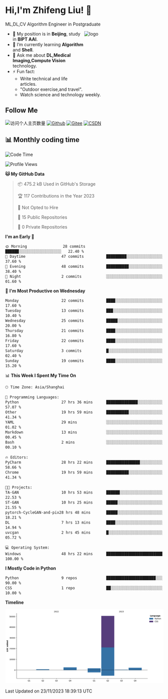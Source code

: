 <!--
**stonedada/stonedada** is a ✨ _special_ ✨ repository because its `README.md` (this file) appears on your GitHub profile.

Here are some ideas to get you started:

- 🔭 I’m currently working on ...
- 🌱 I’m currently learning ...
- 👯 I’m looking to collaborate on ...
- 🤔 I’m looking for help with ...
- 💬 Ask me about ...
- 📫 How to reach me: ...
- 😄 Pronouns: ...
- ⚡ Fun fact: ...
-->
# Hi,I'm Zhifeng Liu! 👋
ML,DL,CV Algorithm Engineer in Postgraduate

<img src="https://github-readme-stats-git-masterrstaa-rickstaa.vercel.app/api?username=stonedada&show_icons=true&count_private=true&theme=vue" alt="logo" height="160" align="right" width="50%" />

- 🔭 My position is in **Beijing**, study in **BIPT AAI**.
- 🌱 I’m currently learning **Algorithm** and **Shell**.
- 💬 Ask me about **DL,Medical Imaging,Compute Vision** technology.
- ⚡ Fun fact: 
  - Write technical and life articles.
  - "Outdoor exercise,and travel".
  - Watch science and technology weekly.

## Follow Me
![访问个人主页数量](https://komarev.com/ghpvc/?username=stonedada&color=green)
[![Github](https://img.shields.io/github/followers/stonedada?label=Github&style=social)](https://github.com/stonedada)
[![Gitee](https://img.shields.io/badge/-Gitee-EA4335?style=flat-square&logo=Gitee&logoColor=white)](https://gitee.com/liu-shitou)
[![CSDN](https://img.shields.io/badge/-CSDN-c14438?style=flat-square&logo=C&logoColor=white)](https://blog.csdn.net/weixin_43913261?type=blog)
<!--
## GitHub Infos

<img src="https://github-profile-trophy.vercel.app/?username=stonedada&theme=flat&column=7" alt="logo" height="160" align="center" style="margin: auto;" />
[![GitHub Streak](https://github-readme-streak-stats.herokuapp.com/?user=stonedada&theme=vue)](https://github.com/stonedada)

<a href="https://github.com/stonedada">
  <img src="https://github-readme-stats-git-masterrstaa-rickstaa.vercel.app/api/top-langs/?username=stonedada&layout=compact&theme=vue" />
</a>

[![Anser's wakatime stats](https://github-readme-stats.vercel.app/api/wakatime?username=stonedada&layout=compact&custom_title=Wakatime%20Stats%20(this%20week))](https://wakatime.com/@stonedada)
-->

## :bar_chart: Monthly coding time

<!--START_SECTION:waka-->
![Code Time](http://img.shields.io/badge/Code%20Time-657%20hrs%2029%20mins-blue)

![Profile Views](http://img.shields.io/badge/Profile%20Views-10-blue)

**🐱 My GitHub Data** 

> 📦 475.2 kB Used in GitHub's Storage 
 > 
> 🏆 117 Contributions in the Year 2023
 > 
> 🚫 Not Opted to Hire
 > 
> 📜 15 Public Repositories 
 > 
> 🔑 0 Private Repositories 
 > 
**I'm an Early 🐤** 

```text
🌞 Morning                28 commits          ██████░░░░░░░░░░░░░░░░░░░   22.40 % 
🌆 Daytime                47 commits          █████████░░░░░░░░░░░░░░░░   37.60 % 
🌃 Evening                48 commits          ██████████░░░░░░░░░░░░░░░   38.40 % 
🌙 Night                  2 commits           ░░░░░░░░░░░░░░░░░░░░░░░░░   01.60 % 
```
📅 **I'm Most Productive on Wednesday** 

```text
Monday                   22 commits          ████░░░░░░░░░░░░░░░░░░░░░   17.60 % 
Tuesday                  13 commits          ███░░░░░░░░░░░░░░░░░░░░░░   10.40 % 
Wednesday                25 commits          █████░░░░░░░░░░░░░░░░░░░░   20.00 % 
Thursday                 21 commits          ████░░░░░░░░░░░░░░░░░░░░░   16.80 % 
Friday                   22 commits          ████░░░░░░░░░░░░░░░░░░░░░   17.60 % 
Saturday                 3 commits           █░░░░░░░░░░░░░░░░░░░░░░░░   02.40 % 
Sunday                   19 commits          ████░░░░░░░░░░░░░░░░░░░░░   15.20 % 
```


📊 **This Week I Spent My Time On** 

```text
🕑︎ Time Zone: Asia/Shanghai

💬 Programming Languages: 
Python                   27 hrs 36 mins      ██████████████░░░░░░░░░░░   57.07 % 
Other                    19 hrs 59 mins      ██████████░░░░░░░░░░░░░░░   41.34 % 
YAML                     29 mins             ░░░░░░░░░░░░░░░░░░░░░░░░░   01.02 % 
Markdown                 13 mins             ░░░░░░░░░░░░░░░░░░░░░░░░░   00.45 % 
Bash                     2 mins              ░░░░░░░░░░░░░░░░░░░░░░░░░   00.10 % 

🔥 Editors: 
PyCharm                  28 hrs 22 mins      ███████████████░░░░░░░░░░   58.66 % 
Chrome                   19 hrs 59 mins      ██████████░░░░░░░░░░░░░░░   41.34 % 

🐱‍💻 Projects: 
TA-GAN                   10 hrs 53 mins      ██████░░░░░░░░░░░░░░░░░░░   22.53 % 
ST-GAN                   10 hrs 25 mins      █████░░░░░░░░░░░░░░░░░░░░   21.55 % 
pytorch-CycleGAN-and-pix28 hrs 48 mins       █████░░░░░░░░░░░░░░░░░░░░   18.21 % 
DL                       7 hrs 13 mins       ████░░░░░░░░░░░░░░░░░░░░░   14.94 % 
uvcgan                   2 hrs 45 mins       █░░░░░░░░░░░░░░░░░░░░░░░░   05.72 % 

💻 Operating System: 
Windows                  48 hrs 22 mins      █████████████████████████   100.00 % 
```

**I Mostly Code in Python** 

```text
Python                   9 repos             ██████████████████████░░░   90.00 % 
CSS                      1 repo              ██░░░░░░░░░░░░░░░░░░░░░░░   10.00 % 
```



**Timeline**

![Lines of Code chart](https://raw.githubusercontent.com/stonedada/stonedada/main/assets/bar_graph.png)


 Last Updated on 23/11/2023 18:39:13 UTC
<!--END_SECTION:waka-->